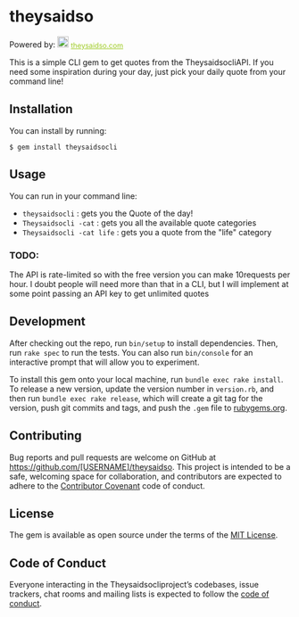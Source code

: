 # theysaidso

Powered by:
<span style="z-index:50;font-size:0.9em;"><img src="https://theysaidso.com/branding/theysaidso.png" height="20" width="20" alt="theysaidso.com"/><a href="https://theysaidso.com" title="Powered by quotes from theysaidso.com" style="color: #9fcc25; margin-left: 4px; vertical-align: middle;">theysaidso.com</a></span>


This is a simple CLI gem to get quotes from the TheysaidsocliAPI.
If you need some inspiration during your day, just pick your daily quote from your command line!

## Installation

You can install by running:

    $ gem install theysaidsocli

## Usage

You can run in your command line:

- `theysaidsocli` : gets you the Quote of the day!
- `Theysaidsocli -cat` : gets you all the available quote categories
- `Theysaidsocli -cat life` : gets you a quote from the "life" category


### TODO:

The API is rate-limited so with the free version you can make 10requests per hour.
I doubt people will need more than that in a CLI, but I will implement at some point passing an API key to get unlimited quotes

## Development

After checking out the repo, run `bin/setup` to install dependencies. Then, run `rake spec` to run the tests. You can also run `bin/console` for an interactive prompt that will allow you to experiment.

To install this gem onto your local machine, run `bundle exec rake install`. To release a new version, update the version number in `version.rb`, and then run `bundle exec rake release`, which will create a git tag for the version, push git commits and tags, and push the `.gem` file to [rubygems.org](https://rubygems.org).

## Contributing

Bug reports and pull requests are welcome on GitHub at https://github.com/[USERNAME]/theysaidso. This project is intended to be a safe, welcoming space for collaboration, and contributors are expected to adhere to the [Contributor Covenant](http://contributor-covenant.org) code of conduct.

## License

The gem is available as open source under the terms of the [MIT License](https://opensource.org/licenses/MIT).

## Code of Conduct

Everyone interacting in the Theysaidsocliproject’s codebases, issue trackers, chat rooms and mailing lists is expected to follow the [code of conduct](https://github.com/[USERNAME]/theysaidso/blob/master/CODE_OF_CONDUCT.md).


